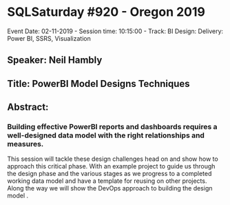 # SQLSaturday #920 - Oregon 2019
Event Date: 02-11-2019 - Session time: 10:15:00 - Track: BI Design: Delivery: Power BI, SSRS, Visualization
## Speaker: Neil Hambly
## Title: PowerBI Model Designs  Techniques
## Abstract:
### Building effective PowerBI reports and dashboards requires a well-designed data model with the right relationships and measures.
This session will tackle these design challenges head on and show how to approach this critical phase.
With an example project to guide us through the design phase and the various stages as we progress to a completed working data model and have a template for reusing on other projects.
Along the way we will show the DevOps approach to building the design model .
